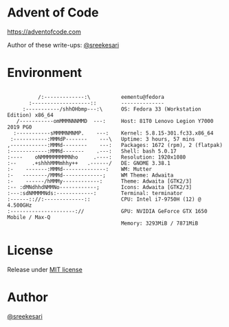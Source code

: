 # Advent of Code  
https://adventofcode.com

Author of these write-ups: [@sreekesari](https://twitter.com/sreekesari)

# Environment  
```

          /:-------------:\          eementu@fedora 
       :-------------------::        -------------- 
     :-----------/shhOHbmp---:\      OS: Fedora 33 (Workstation Edition) x86_64 
   /-----------omMMMNNNMMD  ---:     Host: 81T0 Lenovo Legion Y7000 2019 PG0 
  :-----------sMMMMNMNMP.    ---:    Kernel: 5.8.15-301.fc33.x86_64 
 :-----------:MMMdP-------    ---\   Uptime: 3 hours, 57 mins 
,------------:MMMd--------    ---:   Packages: 1672 (rpm), 2 (flatpak) 
:------------:MMMd-------    .---:   Shell: bash 5.0.17 
:----    oNMMMMMMMMMNho     .----:   Resolution: 1920x1080 
:--     .+shhhMMMmhhy++   .------/   DE: GNOME 3.38.1 
:-    -------:MMMd--------------:    WM: Mutter 
:-   --------/MMMd-------------;     WM Theme: Adwaita 
:-    ------/hMMMy------------:      Theme: Adwaita [GTK2/3] 
:-- :dMNdhhdNMMNo------------;       Icons: Adwaita [GTK2/3] 
:---:sdNMMMMNds:------------:        Terminal: terminator 
:------:://:-------------::          CPU: Intel i7-9750H (12) @ 4.500GHz 
:---------------------://            GPU: NVIDIA GeForce GTX 1650 Mobile / Max-Q 
                                     Memory: 3293MiB / 7871MiB 

```

# License
Release under [MIT license](https://github.com/sreekesari-vangeepuram/adventofcode/blob/main/LICENSE)

# Author
[@sreekesari](https://twitter.com/sreekesari)

